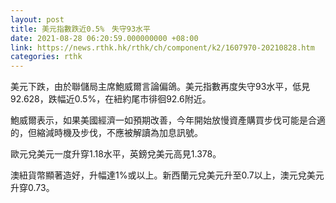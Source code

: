 ```yaml
---
layout: post
title: 美元指數跌近0.5%　失守93水平
date: 2021-08-28 06:20:59.000000000 +08:00
link: https://news.rthk.hk/rthk/ch/component/k2/1607970-20210828.htm
categories: rthk
---
```


美元下跌，由於聯儲局主席鮑威爾言論偏鴿。美元指數再度失守93水平，低見92.628，跌幅近0.5%，在紐約尾市徘徊92.6附近。

鮑威爾表示，如果美國經濟一如預期改善，今年開始放慢資產購買步伐可能是合適的，但縮減時機及步伐，不應被解讀為加息訊號。

歐元兌美元一度升穿1.18水平，英鎊兌美元高見1.378。

澳紐貨幣顯著造好，升幅達1%或以上。新西蘭元兌美元升至0.7以上，澳元兌美元升穿0.73。
